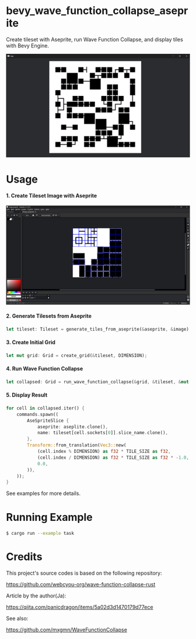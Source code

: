 # bevy_wave_function_collapse_aseprite

Create tileset with Aseprite, run Wave Function Collapse, and display tiles with Bevy Engine.

![screenshot](docs/screenshot.png)

# Usage

#### 1. Create Tileset Image with Aseprite

![aseprite screenshot](docs/aseprite.png)

#### 2. Generate Tilesets from Aseprite

```rust
let tileset: Tileset = generate_tiles_from_aseprite(&aseprite, &image);
```

#### 3. Create Initial Grid

```rust
let mut grid: Grid = create_grid(&tileset, DIMENSION);
```

#### 4. Run Wave Function Collapse

```rust
let collapsed: Grid = run_wave_function_collapse(&grid, &tileset, &mut rng, DIMENSION);
```

#### 5. Display Result

```rust
for cell in collapsed.iter() {
    commands.spawn((
        AseSpriteSlice {
            aseprite: aseplite.clone(),
            name: tileset[cell.sockets[0]].slice_name.clone(),
        },
        Transform::from_translation(Vec3::new(
            (cell.index % DIMENSION) as f32 * TILE_SIZE as f32,
            (cell.index / DIMENSION) as f32 * TILE_SIZE as f32 * -1.0,
            0.0,
        )),
    ));
}
```

See examples for more details.

# Running Example

```bash
$ cargo run --example task
```

# Credits

This project's source codes is based on the following repository:

https://github.com/webcyou-org/wave-function-collapse-rust

Article by the author(Ja):

https://qiita.com/panicdragon/items/5a02d3d1470179d77ece

See also:

https://github.com/mxgmn/WaveFunctionCollapse
